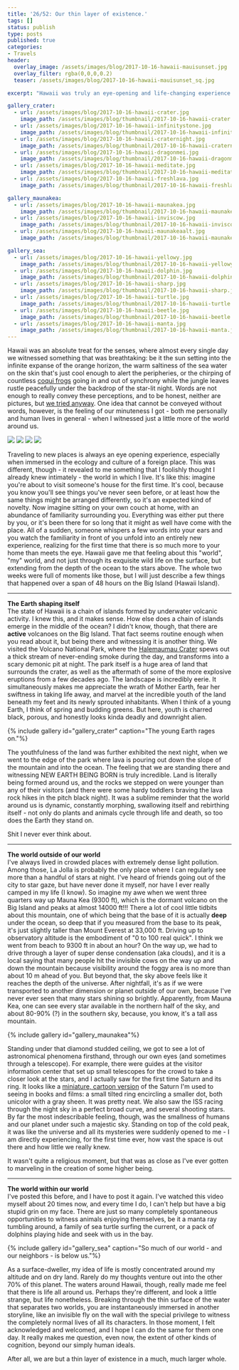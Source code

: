 ```yaml
---
title: '26/52: Our thin layer of existence.'
tags: []
status: publish
type: posts
published: true
categories:
- Travels
header:
  overlay_image: /assets/images/blog/2017-10-16-hawaii-mauisunset.jpg
  overlay_filter: rgba(0,0,0,0.2)
  teaser: /assets/images/blog/2017-10-16-hawaii-mauisunset_sq.jpg

excerpt: "Hawaii was truly an eye-opening and life-changing experience."

gallery_crater:
  - url: /assets/images/blog/2017-10-16-hawaii-crater.jpg
    image_path: /assets/images/blog/thumbnail/2017-10-16-hawaii-crater.jpg  
  - url: /assets/images/blog/2017-10-16-hawaii-infinitystone.jpg
    image_path: /assets/images/blog/thumbnail/2017-10-16-hawaii-infinitystone.jpg
  - url: /assets/images/blog/2017-10-16-hawaii-craternight.jpg
    image_path: /assets/images/blog/thumbnail/2017-10-16-hawaii-craternight.jpg
  - url: /assets/images/blog/2017-10-16-hawaii-dragonmei.jpg
    image_path: /assets/images/blog/thumbnail/2017-10-16-hawaii-dragonmei.jpg
  - url: /assets/images/blog/2017-10-16-hawaii-meditate.jpg
    image_path: /assets/images/blog/thumbnail/2017-10-16-hawaii-meditate.jpg
  - url: /assets/images/blog/2017-10-16-hawaii-freshlava.jpg
    image_path: /assets/images/blog/thumbnail/2017-10-16-hawaii-freshlava.jpg    

gallery_maunakea:
  - url: /assets/images/blog/2017-10-16-hawaii-maunakea.jpg
    image_path: /assets/images/blog/thumbnail/2017-10-16-hawaii-maunakea.jpg
  - url: /assets/images/blog/2017-10-16-hawaii-inviscow.jpg
    image_path: /assets/images/blog/thumbnail/2017-10-16-hawaii-inviscow.jpg
  - url: /assets/images/blog/2017-10-16-hawaii-maunakeaalt.jpg
    image_path: /assets/images/blog/thumbnail/2017-10-16-hawaii-maunakeaalt.jpg

gallery_sea:
  - url: /assets/images/blog/2017-10-16-hawaii-yellowy.jpg
    image_path: /assets/images/blog/thumbnail/2017-10-16-hawaii-yellowy.jpg
  - url: /assets/images/blog/2017-10-16-hawaii-dolphin.jpg
    image_path: /assets/images/blog/thumbnail/2017-10-16-hawaii-dolphin.jpg
  - url: /assets/images/blog/2017-10-16-hawaii-sharp.jpg
    image_path: /assets/images/blog/thumbnail/2017-10-16-hawaii-sharp.jpg
  - url: /assets/images/blog/2017-10-16-hawaii-turtle.jpg
    image_path: /assets/images/blog/thumbnail/2017-10-16-hawaii-turtle.jpg
  - url: /assets/images/blog/2017-10-16-hawaii-beetle.jpg
    image_path: /assets/images/blog/thumbnail/2017-10-16-hawaii-beetle.jpg
  - url: /assets/images/blog/2017-10-16-hawaii-manta.jpg
    image_path: /assets/images/blog/thumbnail/2017-10-16-hawaii-manta.jpg
---
```


Hawaii was an absolute treat for the senses, where almost every single day we
witnessed something that was breathtaking: be it the sun setting into the
infinite expanse of the orange horizon, the warm saltiness of the sea water on
the skin that's just cool enough to alert the peripheries, or the chirping of
countless [coqui frogs][1] going in
and out of synchrony while the jungle leaves rustle peacefully under the
backdrop of the star-lit night. Words are not enough to really convey these
perceptions, and to be honest, neither are pictures, but [we tried
anyway](/gallery/hawaii-2017). One idea that cannot be conveyed without words,
however, is the feeling of our minuteness I got - both me personally and human
lives in general - when I witnessed just a little more of the world around us.

![](/assets/images/blog/2017-10-16-hawaii-hanauma.jpg)
![](/assets/images/blog/2017-10-16-hawaii-mauisunset.jpg)
![](/assets/images/blog/2017-10-16-hawaii-road2hana.jpg)
![](/assets/images/blog/2017-10-16-hawaii-haleakala.jpg)

Traveling to new places is always an eye opening experience, especially when
immersed in the ecology and culture of a foreign place. This was different,
though - it revealed to me something that I foolishly thought I already knew
intimately - the world in which I live. It's like this: imagine you're about
to visit someone's house for the first time. It's cool, because you know
you'll see things you've never seen before, or at least how the same things
might be arranged differently, so it's an expected kind of novelty. Now
imagine sitting on your own couch at home, with an abundance of familiarity
surrounding you. Everything was either put there by you, or it's been there
for so long that it might as well have come with the place. All of a sudden,
someone whispers a few words into your ears and you watch the familiarity in
front of you unfold into an entirely new experience, realizing for the first
time that there is so much more to your home than meets the eye. Hawaii gave
me that feeling about this "world", "my" world, and not just through its
exquisite wild life on the surface, but extending from the depth of the ocean
to the stars above. The whole two weeks were full of moments like those, but I
will just describe a few things that happened over a span of 48 hours on the
Big Island (Hawaii Island).

* * *

**The Earth shaping itself**  
The state of Hawaii is a chain of islands formed by underwater volcanic
activity. I knew this, and it makes sense. How else does a chain of islands
emerge in the middle of the ocean? I didn't know, though, that there are
**active** volcanoes on the Big Island. That fact seems routine enough when
you read about it, but being there and witnessing it is another thing. We
visited the Volcano National Park, where the [Halemaumau
Crater][2] spews out a thick stream of never-ending smoke during the day, and transforms into a scary demonic pit at night. The park itself is a huge area of land that surrounds the crater, as well as the aftermath of some of the more explosive eruptions
from a few decades ago. The landscape is incredibly eerie. It simultaneously
makes me appreciate the wrath of Mother Earth, fear her swiftness in taking
life away, and marvel at the incredible youth of the land beneath my feet and
its newly sprouted inhabitants. When I think of a young Earth, I think of
spring and budding greens. But here, youth is charred black, porous, and
honestly looks kinda deadly and downright alien.

{% include gallery id="gallery_crater" caption="The young Earth rages on."%}


The youthfulness of the land was further exhibited the next night, when we
went to the edge of the park where lava is pouring out down the slope of the
mountain and into the ocean. The feeling that we are standing there and
witnessing NEW EARTH BEING BORN is truly incredible. Land is literally being
formed around us, and the rocks we stepped on were younger than any of their
visitors (and there were some hardy toddlers braving the lava rock hikes in
the pitch black night). It was a sublime reminder that the world around us is
dynamic, constantly morphing, swallowing itself and rebirthing itself - not
only do plants and animals cycle through life and death, so too does the Earth
they stand on.

Shit I never ever think about.
* * *

**The world outside of our world**  
I've always lived in crowded places with extremely dense light pollution.
Among those, La Jolla is probably the only place where I can regularly see
more than a handful of stars at night. I've heard of friends going out of the
city to star gaze, but have never done it myself, nor have I ever really
camped in my life (I know). So imagine my awe when we went three quarters way
up Mauna Kea (9300 ft), which is the dormant volcano on the Big Island and
peaks at almost 14000 ft!!! There a lot of cool little tidbits about this
mountain, one of which being that the base of it is actually **deep** under
the ocean, so deep that if you measured from the base to its peak, it's just
slightly taller than Mount Everest at 33,000 ft. Driving up to observatory
altitude is the embodiment of "0 to 100 real quick". I think we went from
beach to 9300 ft in about an hour? On the way up, we had to drive through a
layer of super dense condensation (aka clouds), and it is a local saying that
many people hit the invisible cows on the way up and down the mountain because
visibility around the foggy area is no more than about 10 m ahead of you. But
beyond that, the sky above feels like it reaches the depth of the universe.
After nightfall, it's as if we were transported to another dimension or planet
outside of our own, because I've never ever seen that many stars shining so
brightly. Apparently, from Mauna Kea, one can see every star available in the
northern half of the sky, and about 80-90% (?) in the southern sky, because,
you know, it's a tall ass mountain.

{% include gallery id="gallery_maunakea"%}

Standing under that diamond studded ceiling, we got to see a lot of
astronomical phenomena firsthand, through our own eyes (and sometimes through
a telescope). For example, there were guides at the visitor information center
that set up small telescopes for the crowd to take a closer look at the stars,
and I actually saw for the first time Saturn and its ring. It looks like a
[miniature, cartoon version][3] of the Saturn I'm used to seeing in
books and films: a small tilted ring encircling a smaller dot, both unicolor
with a gray sheen. It was pretty neat. We also saw the ISS racing through the
night sky in a perfect broad curve, and several shooting stars. By far the
most indescribable feeling, though, was the smallness of humans and our planet
under such a majestic sky. Standing on top of the cold peak, it was like the
universe and all its mysteries were suddenly opened to me - I am directly
experiencing, for the first time ever, how vast the space is out there and how
little we really knew.

It wasn't quite a religious moment, but that was as close as I've ever gotten
to marveling in the creation of some higher being.

* * *

**The world within our world**  
I've posted this before, and I have to post it again. I've watched this video
myself about 20 times now, and every time I do, I can't help but have a big
stupid grin on my face. There are just so many completely spontaneous
opportunities to witness animals enjoying themselves, be it a manta ray
tumbling around, a family of sea turtle surfing the current, or a pack of
dolphins playing hide and seek with us in the bay.

{% include gallery id="gallery_sea" caption="So much of our world - and our neighbors - is below us."%}

As a surface-dweller, my idea of life is mostly concentrated around my
altitude and on dry land. Rarely do my thoughts venture out into the other 70%
of this planet. The waters around Hawaii, though, really made me feel that
there is life all around us. Perhaps they're different, and look a little
strange, but life nonetheless. Breaking through the thin surface of the water
that separates two worlds, you are instantaneously immersed in another
storyline, like an invisible fly on the wall with the special privilege to
witness the completely normal lives of all its characters. In those moment, I
felt acknowledged and welcomed, and I hope I can do the same for them one day.
It really makes me question, even now, the extent of other kinds of cognition,
beyond our simply human ideals.

After all, we are but a thin layer of existence in a much, much larger whole.

[1]:https://www.youtube.com/watch?v=TA_9_zAK5sA
[2]:https://en.wikipedia.org/wiki/Halemaumau_Crater
[3]:http://www.deepskywatch.com/images/articles/see-in-telescope/saturn-in-small-scope-n.jpg
